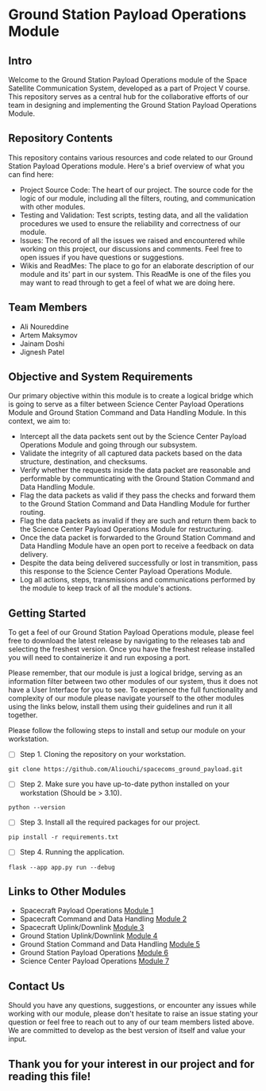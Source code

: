 # Ground Station Payload Operations Module

## Intro
  Welcome to the Ground Station Payload Operations module of the Space Satellite Communication System, developed as a part of Project V course.
  This repository serves as a central hub for the collaborative efforts of our team in designing and implementing the Ground Station Payload Operations Module.

## Repository Contents
  This repository contains various resources and code related to our Ground Station Payload Operations module. Here's a brief overview of what you can find here:
  - Project Source Code: The heart of our project. The source code for the logic of our module, including all the filters, routing, and communication with other modules.
  - Testing and Validation: Test scripts, testing data, and all the validation procedures we used to ensure the reliability and correctness of our module.
  - Issues: The record of all the issues we raised and encountered while working on this project, our discussions and comments. Feel free to open issues if you have questions or suggestions.
  - Wikis and ReadMes: The place to go for an elaborate description of our module and its' part in our system. This ReadMe is one of the files you may want to read through to get a feel of what we are doing here.

## Team Members
  - Ali Noureddine
  - Artem Maksymov
  - Jainam Doshi
  - Jignesh Patel

## Objective and System Requirements
  Our primary objective within this module is to create a logical bridge which is going to serve as a filter between Science Center Payload Operations Module and Ground Station Command and Data Handling Module. In this context, we aim to: 
  - Intercept all the data packets sent out by the Science Center Payload Operations Module and going through our subsystem.
  - Validate the integrity of all captured data packets based on the data structure, destination, and checksums.
  - Verify whether the requests inside the data packet are reasonable and performable by communticating with the Ground Station Command and Data Handling Module.
  - Flag the data packets as valid if they pass the checks and forward them to the Ground Station Command and Data Handling Module for further routing.
  - Flag the data packets as invalid if they are such and return them back to the Science Center Payload Operations Module for restructuring.
  - Once the data packet is forwarded to the Ground Station Command and Data Handling Module have an open port to receive a feedback on data delivery.
  - Despite the data being delivered successfully or lost in transmition, pass this response to the Science Center Payload Operations Module.
  - Log all actions, steps, transmissions and communications performed by the module to keep track of all the module's actions. 

## Getting Started
  To get a feel of our Ground Station Payload Operations module, please feel free to download the latest release by navigating to the releases tab and selecting the freshest version.
  Once you have the freshest release installed you will need to containerize it and run exposing a port.

  Please remember, that our module is just a logical bridge, serving as an information filter between two other modules of our system, thus it does not have a User Interface for you to see.
  To experience the full functionality and complexity of our module please navigate yourself to the other modules using the links below, install them using their guidelines and run it all together.

  Please follow the following steps to install and setup our module on your workstation.
  - [ ] Step 1. Cloning the repository on your workstation.
  ```
  git clone https://github.com/Aliouchi/spacecoms_ground_payload.git
  ```
  
  - [ ] Step 2. Make sure you have up-to-date python installed on your workstation (Should be > 3.10).
  ```
  python --version
  ```
  
  - [ ] Step 3. Install all the required packages for our project.
  ```
  pip install -r requirements.txt
  ```
  
  - [ ] Step 4. Running the application.
  ```
  flask --app app.py run --debug
  ```

## Links to Other Modules
  - Spacecraft Payload Operations [Module 1](https://github.com)
  - Spacecraft Command and Data Handling [Module 2](https://github.com/omarnunezsiri/Spacecraft_CnDH)
  - Spacecraft Uplink/Downlink [Module 3](https://github.com/DJOladimeji/Project-V-Spacecraft-uplink-downlink-Group-7)
  - Ground Station Uplink/Downlink [Module 4](https://github.com/MateoVG-coding/CSCN73030-ProjectV-UplinkDownlink-GroundStation)
  - Ground Station Command and Data Handling [Module 5](https://github.com/Inventhrice/GroundStation_CNDH)
  - Ground Station Payload Operations [Module 6](https://github.com/Aliouchi/spacecoms_ground_payload)
  - Science Center Payload Operations [Module 7](https://github.com/tylerscheifley/CSCN73030_PC_PayloadOps_Group2)

## Contact Us
  Should you have any questions, suggestions, or encounter any issues while working with our module, please don't hesitate to raise an issue stating your question or feel free to reach out to any of our team members listed above. 
  We are committed to develop as the best version of itself and value your input.

## Thank you for your interest in our project and for reading this file!
